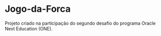 # Jogo-da-Forca
Projeto criado na participação do segundo desafio do programa Oracle Next Education (ONE).
